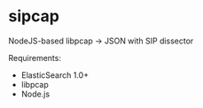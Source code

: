 sipcap
======

NodeJS-based libpcap -> JSON with SIP dissector

Requirements:
- ElasticSearch 1.0+
- libpcap
- Node.js
